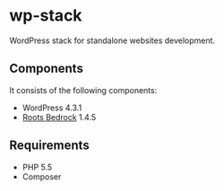 # wp-stack
WordPress stack for standalone websites development.

## Components

It consists of the following components:

* WordPress 4.3.1
* [Roots Bedrock](https://github.com/roots/bedrock) 1.4.5

## Requirements

* PHP 5.5
* Composer
